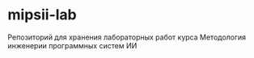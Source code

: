# mipsii-lab
Репозиторий для хранения лабораторных работ курса Методология инженерии программных систем ИИ
